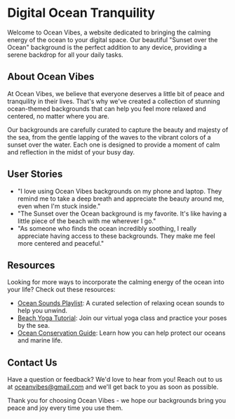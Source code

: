 <!--font:Exo 2-->

# Digital Ocean Tranquility

Welcome to Ocean Vibes, a website dedicated to bringing the calming energy of the ocean to your digital space. Our beautiful "Sunset over the Ocean" background is the perfect addition to any device, providing a serene backdrop for all your daily tasks.

## About Ocean Vibes

At Ocean Vibes, we believe that everyone deserves a little bit of peace and tranquility in their lives. That's why we've created a collection of stunning ocean-themed backgrounds that can help you feel more relaxed and centered, no matter where you are.

Our backgrounds are carefully curated to capture the beauty and majesty of the sea, from the gentle lapping of the waves to the vibrant colors of a sunset over the water. Each one is designed to provide a moment of calm and reflection in the midst of your busy day.

## User Stories

- "I love using Ocean Vibes backgrounds on my phone and laptop. They remind me to take a deep breath and appreciate the beauty around me, even when I'm stuck inside."
- "The Sunset over the Ocean background is my favorite. It's like having a little piece of the beach with me wherever I go."
- "As someone who finds the ocean incredibly soothing, I really appreciate having access to these backgrounds. They make me feel more centered and peaceful."

## Resources

Looking for more ways to incorporate the calming energy of the ocean into your life? Check out these resources:

- [Ocean Sounds Playlist](#): A curated selection of relaxing ocean sounds to help you unwind.
- [Beach Yoga Tutorial](#): Join our virtual yoga class and practice your poses by the sea.
- [Ocean Conservation Guide](#): Learn how you can help protect our oceans and marine life.

## Contact Us

Have a question or feedback? We'd love to hear from you! Reach out to us at [oceanvibes@gmail.com](mailto:oceanvibes@gmail.com) and we'll get back to you as soon as possible.

Thank you for choosing Ocean Vibes - we hope our backgrounds bring you peace and joy every time you use them.

<!--

Write me content for website with wallpaper which alt text is:

"A beautiful sunset over the ocean"

The name/title of the page should not be 1:1 copy of the alt text but rather a real content of the website which is using this wallpaper.

- Use markdown format 
- Start with heading
- Heading should be short and concise
- The content should look like a real website 
- The website should not be about the wallpaper, wallpaper is just a related background
- Heading should be contain work "wallpaper" or "background"
- Include real sections like references, contact, user stories, etc. use things relevant to the page purpose.
- Feel free to use structure like headings, bullets, numbering, blockquotes, paragraphs, horizontal lines, etc.
- You can use formatting like bold or _italic_
- You can include UTF-8 emojis
- Links should be only #hash anchors (and you can refer to the document itself)
- Do not include images


---


# Ocean Vibes Wallpaper

Welcome to Ocean Vibes, a website dedicated to bringing the calming energy of the ocean to your digital space. Our beautiful "Sunset over the Ocean" wallpaper is the perfect addition to any device, providing a serene backdrop for all your daily tasks.

## About the Wallpaper

Our "Sunset over the Ocean" wallpaper captures the beauty and tranquility of a peaceful evening by the sea. The warm hues of the setting sun blend seamlessly with the cool tones of the water, creating a stunning visual display that will transport you to a place of calm and relaxation.

## User Stories

- "I love using the Ocean Vibes wallpaper as my desktop background. It helps me stay focused during long workdays and reminds me to take a deep breath and appreciate the beauty around me."
- "The Sunset over the Ocean wallpaper is my go-to choice for my phone lock screen. It's the perfect way to start and end my day on a positive note."
- "As someone who loves spending time by the ocean, having the Ocean Vibes wallpaper on my tablet makes me feel like I'm always connected to the sea."

## References

Looking for more ways to incorporate the calming energy of the ocean into your life? Check out these resources:

- [Ocean Sounds Playlist](#): A curated selection of relaxing ocean sounds to help you unwind.
- [Beach Yoga Tutorial](#): Join our virtual yoga class and practice your poses by the sea.
- [Ocean Conservation Guide](#): Learn how you can help protect our oceans and marine life.

## Contact Us

Have a question or feedback? We'd love to hear from you! Reach out to us at [oceanvibes@gmail.com](mailto:oceanvibes@gmail.com) and we'll get back to you as soon as possible.

Thank you for choosing Ocean Vibes - we hope our "Sunset over the Ocean" wallpaper brings you peace and joy every time you use it.


---


Heading should not include word "wallpaper". The website should not be about the wallpaper itself, wallpaper is just a related background, rewrite whole content.


---


# Ocean Vibes: Bringing Tranquility to Your Digital Space

Welcome to Ocean Vibes, a website dedicated to bringing the calming energy of the ocean to your digital space. Our beautiful "Sunset over the Ocean" background is the perfect addition to any device, providing a serene backdrop for all your daily tasks.

## About Ocean Vibes

At Ocean Vibes, we believe that everyone deserves a little bit of peace and tranquility in their lives. That's why we've created a collection of stunning ocean-themed backgrounds that can help you feel more relaxed and centered, no matter where you are.

Our backgrounds are carefully curated to capture the beauty and majesty of the sea, from the gentle lapping of the waves to the vibrant colors of a sunset over the water. Each one is designed to provide a moment of calm and reflection in the midst of your busy day.

## User Stories

- "I love using Ocean Vibes backgrounds on my phone and laptop. They remind me to take a deep breath and appreciate the beauty around me, even when I'm stuck inside."
- "The Sunset over the Ocean background is my favorite. It's like having a little piece of the beach with me wherever I go."
- "As someone who finds the ocean incredibly soothing, I really appreciate having access to these backgrounds. They make me feel more centered and peaceful."

## Resources

Looking for more ways to incorporate the calming energy of the ocean into your life? Check out these resources:

- [Ocean Sounds Playlist](#): A curated selection of relaxing ocean sounds to help you unwind.
- [Beach Yoga Tutorial](#): Join our virtual yoga class and practice your poses by the sea.
- [Ocean Conservation Guide](#): Learn how you can help protect our oceans and marine life.

## Contact Us

Have a question or feedback? We'd love to hear from you! Reach out to us at [oceanvibes@gmail.com](mailto:oceanvibes@gmail.com) and we'll get back to you as soon as possible.

Thank you for choosing Ocean Vibes - we hope our backgrounds bring you peace and joy every time you use them.

-->
